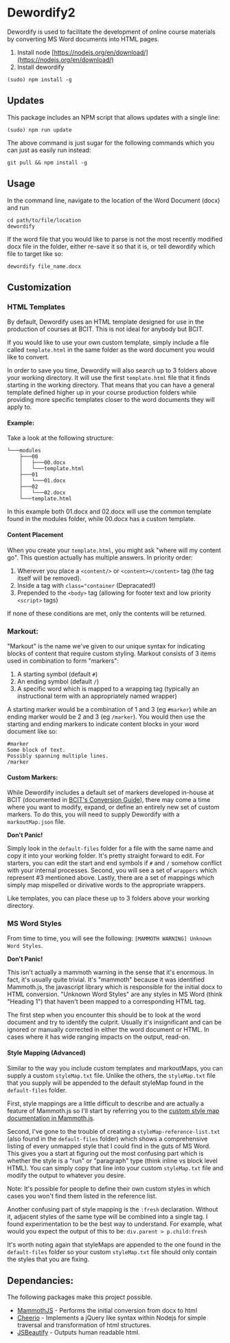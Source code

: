 # Dewordify2

Dewordify is used to facilitate the development of online course materials by converting MS Word documents into HTML pages.

1. Install node [https://nodejs.org/en/download/](https://nodejs.org/en/download/)
2. Install dewordify

```
(sudo) npm install -g
```

## Updates

This package includes an NPM script that allows updates with a single line:

```
(sudo) npm run update
```

The above command is just sugar for the following commands which you can just as easily run instead:

```
git pull && npm install -g
```

## Usage
In the command line, navigate to the location of the Word Document (docx) and run

```
cd path/to/file/location
dewordify
```
If the word file that you would like to parse is not the most recently modified docx file in the folder, either re-save it so that it is, or tell dewordify which file to target like so:

```
dewordify file_name.docx
```
## Customization

### HTML Templates
By default, Dewordify uses an HTML template designed for use in the production of courses at BCIT.  This is not ideal for anybody but BCIT.

If you would like to use your own custom template, simply include a file called `template.html` in the same folder as the word document you would like to convert.

In order to save you time, Dewordify will also search up to 3 folders above your working directory.  It will use the first `template.html` file that it finds starting in the working directory.  That means that you can have a general template defined higher up in your course production folders while providing more specific templates closer to the word documents they will apply to.

#### Example:
Take a look at the following structure:
```
└───modules
    ├───00
    │   ├───00.docx
    │   └───template.html	 
    ├───01
    │   └───01.docx
    ├───02
    │   └───02.docx
    └───template.html
```
In this example both 01.docx and 02.docx will use the common template found in the modules folder, while 00.docx has a custom template.

#### Content Placement
When you create your `template.html`, you might ask "where will my content go".  This question actually has multiple answers.  In priority order:
1. Wherever you place a `<content/>` or `<content></content>` tag (the tag itself will be removed).
2. Inside a tag with `class="container` (Depracated!)
3. Prepended to the `<body>` tag (allowing for footer text and low priority `<script>` tags)

If none of these conditions are met, only the contents will be returned.

### Markout:
"Markout" is the name we've given to our unique syntax for indicating blocks of content that require custom styling.  Markout consists of 3 items used in combination to form "markers":

1. A starting symbol (default `#`)
2. An ending symbol (default `/`)
3. A specific word which is mapped to a wrapping tag (typically an instructional term with an appropriately named wrapper)

A starting marker would be a combination of 1 and 3 (eg `#marker`) while an ending marker would be 2 and 3 (eg `/marker`).  You would then use the starting and ending markers to indicate content blocks in your word document like so: 

```
#marker
Some block of text.
Possibly spanning multiple lines.
/marker
```

#### Custom Markers:
While Dewordify includes a default set of markers developed in-house at BCIT (documented in [BCIT's Conversion Guide](https://ltc.bcit.ca/courseproduction/conversionguide/)), there may come a time where you want to modify, expand, or define an entirely new set of custom markers.  To do this, you will need to supply Dewordify with a `markoutMap.json` file.  

**Don't Panic!**

Simply look in the `default-files` folder for a file with the same name and copy it into your working folder.  It's pretty straight forward to edit.  For starters, you can edit the start and end symbols if `#` and `/` somehow conflict with your internal processes.  Second, you will see a set of `wrappers` which represent #3 mentioned above.  Lastly, there are a set of mappings which simply map mispelled or dirivative words to the appropriate wrappers.

Like templates, you can place these up to 3 folders above your working directory.

### MS Word Styles
From time to time, you will see the following: `[MAMMOTH WARNING] Unknown Word Styles`.

**Don't Panic!**

This isn't actually a mammoth warning in the sense that it's enormous.  In fact, it's usually quite trivial.  It's "mammoth" because it was identified Mammoth.js, the javascript library which is responsible for the initial docx to HTML conversion.  "Unknown Word Styles" are any styles in MS Word (think "Heading 1") that haven't been mapped to a corresponding HTML tag.

The first step when you encounter this should be to look at the word document and try to identify the culprit.  Usually it's insignificant and can be ignored or manually corrected in either the word document or HTML.  In cases where it has wide ranging impacts on the output, read-on.

#### Style Mapping (Advanced)
Similar to the way you include custom templates and markoutMaps, you can supply a custom `styleMap.txt` file.  Unlike the others, the `styleMap.txt` file that you supply will be appended to the default styleMap found in the `default-files` folder.

First, style mappings are a little difficult to describe and are actually a feature of Mammoth.js so I'll start by referring you to the [custom style map documentation in Mammoth.js](https://github.com/mwilliamson/mammoth.js#custom-style-map).

Second, I've gone to the trouble of creating a `styleMap-reference-list.txt` (also found in the `default-files` folder) which shows a comprehensive listing of every unmapped style that I could find in the guts of MS Word.  This gives you a start at figuring out the most confusing part which is whether the style is a "run" or "paragraph" type (think inline vs block level HTML).  You can simply copy that line into your custom `styleMap.txt` file and modify the output to whatever you desire.  

Note: It's possible for people to define their own custom styles in which cases you won't find them listed in the reference list.

Another confusing part of style mapping is the `:fresh` declaration.  Without it, adjacent styles of the same type will be combined into a single tag.  I found experimentation to be the best way to understand.  For example, what would you expect the output of this to be: `div.parent > p.child:fresh`

It's worth noting again that styleMaps are appended to the one found in the `default-files` folder so your custom `styleMap.txt` file should only contain the styles that you are fixing.

## Dependancies:
The following packages make this project possible.
* [MammothJS](https://www.npmjs.com/package/mammoth) - Performs the initial conversion from docx to html
* [Cheerio](https://www.npmjs.com/package/cheerio) - Implements a jQuery like syntax within Nodejs for simple traversal and transformation of html structures.
* [JSBeautify](https://www.npmjs.com/package/js-beautify) - Outputs human readable html.
